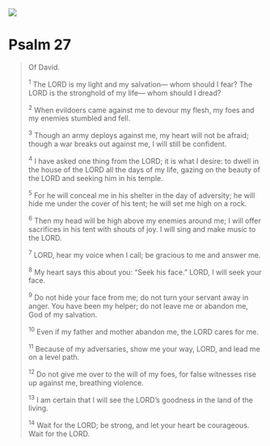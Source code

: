 <img class="intro-right" src="/images/art-paris-psalter.jpg">

# Psalm 27

> Of David. 
>
><sup>1</sup> The LORD is my light and my salvation— whom should I fear? The LORD is the stronghold of my life— whom should I dread? 
>
><sup>2</sup> When evildoers came against me to devour my flesh, my foes and my enemies stumbled and fell. 
>
><sup>3</sup> Though an army deploys against me, my heart will not be afraid; though a war breaks out against me, I will still be confident. 
>
><sup>4</sup> I have asked one thing from the LORD; it is what I desire: to dwell in the house of the LORD all the days of my life, gazing on the beauty of the LORD and seeking him in his temple. 
>
><sup>5</sup> For he will conceal me in his shelter in the day of adversity; he will hide me under the cover of his tent; he will set me high on a rock. 
>
><sup>6</sup> Then my head will be high above my enemies around me; I will offer sacrifices in his tent with shouts of joy. I will sing and make music to the LORD. 
>
><sup>7</sup> LORD, hear my voice when I call; be gracious to me and answer me. 
>
><sup>8</sup> My heart says this about you: “Seek his face.” LORD, I will seek your face. 
>
><sup>9</sup> Do not hide your face from me; do not turn your servant away in anger. You have been my helper; do not leave me or abandon me, God of my salvation. 
>
><sup>10</sup> Even if my father and mother abandon me, the LORD cares for me. 
>
><sup>11</sup> Because of my adversaries, show me your way, LORD, and lead me on a level path. 
>
><sup>12</sup> Do not give me over to the will of my foes, for false witnesses rise up against me, breathing violence. 
>
><sup>13</sup> I am certain that I will see the LORD’s goodness in the land of the living. 
>
><sup>14</sup> Wait for the LORD; be strong, and let your heart be courageous. Wait for the LORD.
